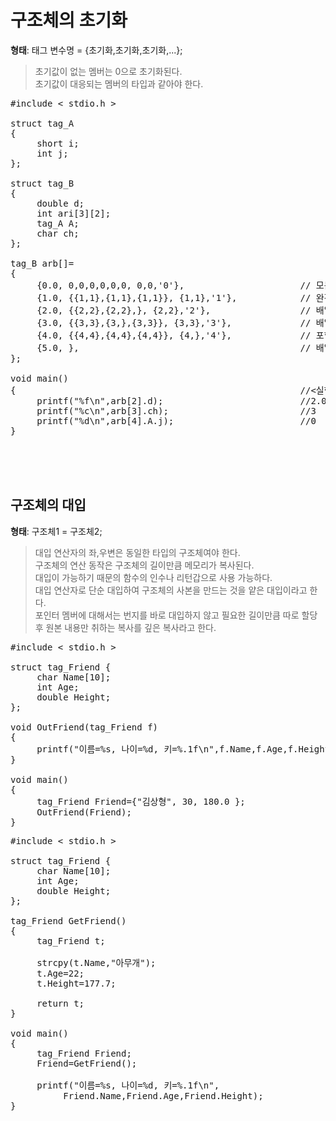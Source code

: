 # 구조체의 초기화
**형태**: 태그 변수명 = {초기화,초기화,초기화,...};  
> 초기값이 없는 멤버는 0으로 초기화된다.  
> 초기값이 대응되는 멤버의 타입과 같아야 한다.

<pre>#include < stdio.h >

struct tag_A 
{
     short i;
     int j;
};
  
struct tag_B
{
     double d;
     int ari[3][2];
     tag_A A;
     char ch;
};

tag_B arb[]=
{
     {0.0, 0,0,0,0,0,0, 0,0,'0'},                      // 모든 멤버 나열
     {1.0, {{1,1},{1,1},{1,1}}, {1,1},'1'},            // 완전한 형식
     {2.0, {{2,2},{2,2},}, {2,2},'2'},                 // 배열 행의 일부 생략
     {3.0, {{3,3},{3,},{3,3}}, {3,3},'3'},             // 배열 열의 일부 생략
     {4.0, {{4,4},{4,4},{4,4}}, {4,},'4'},             // 포함 구조체의 일부 생략
     {5.0, },                                          // 배열 열의 일부 생략
};

void main()
{                                                      //<실행결과>
     printf("%f\n",arb[2].d);                          //2.000000
     printf("%c\n",arb[3].ch);                         //3
     printf("%d\n",arb[4].A.j);                        //0
}</pre><br><br><br>

## 구조체의 대입
**형태**: 구조체1 = 구조체2;  
> 대입 연산자의 좌,우변은 동일한 타입의 구조체여야 한다.  
> 구조체의 연산 동작은 구조체의 길이만큼 메모리가 복사된다.  
> 대입이 가능하기 때문의 함수의 인수나 리턴갑으로 사용 가능하다.  
> 대입 연산자로 단순 대입하여 구조체의 사본을 만드는 것을 얕은 대입이라고 한다.  
> 포인터 멤버에 대해서는 번지를 바로 대입하지 않고 필요한 길이만큼 따로 할당 후 원본 내용만 취하는 복사를 깊은 복사라고 한다.

<pre>#include < stdio.h >

struct tag_Friend {
     char Name[10];
     int Age;
     double Height;
};

void OutFriend(tag_Friend f)
{
     printf("이름=%s, 나이=%d, 키=%.1f\n",f.Name,f.Age,f.Height);
}

void main()
{
     tag_Friend Friend={"김상형", 30, 180.0 };
     OutFriend(Friend);
}</pre>

<pre>#include < stdio.h >

struct tag_Friend {
     char Name[10];
     int Age;
     double Height;
};

tag_Friend GetFriend()
{
     tag_Friend t;

     strcpy(t.Name,"아무개");
     t.Age=22;
     t.Height=177.7;
  
     return t;
}

void main()
{
     tag_Friend Friend;
     Friend=GetFriend();
  
     printf("이름=%s, 나이=%d, 키=%.1f\n",
          Friend.Name,Friend.Age,Friend.Height);
}</pre>
